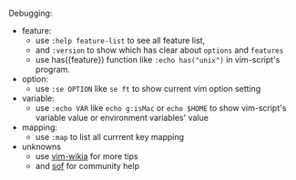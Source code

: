  Debugging:
 + feature:
   - use `:help feature-list` to see all feature list, 
   - and `:version` to show which has clear about `options` and `features` 
   - use has({feature}) function like `:echo has("unix")` in vim-script's 
     program.
 + option:
   - use `:se OPTION` like `se ft` to show current vim option setting
 + variable:
   - use `:echo VAR` like `echo g:isMac` or `echo $HOME` to show vim-script's
     variable value or environment variables' value
 + mapping:
   - use `:map` to list all currrent key mapping
 + unknowns
   - use [vim-wikia](http://vim.wikia.com/wiki/Vim_Tips_Wiki) for more tips
   - and [sof](https://stackoverflow.com/tags/vim/info) for community help
